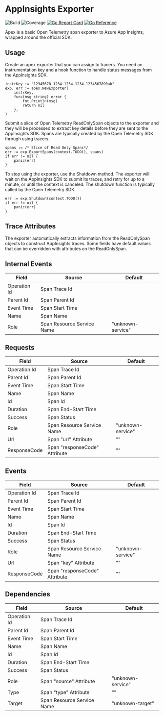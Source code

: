 # AppInsights Exporter

![Build](https://github.com/soreing/apex/actions/workflows/build_status.yaml/badge.svg)
![Coverage](https://img.shields.io/endpoint?url=https://gist.githubusercontent.com/Soreing/4b6f950f01f3e6e5b9ed17b268664538/raw/apex)
[![Go Report Card](https://goreportcard.com/badge/github.com/Soreing/apex)](https://goreportcard.com/report/github.com/Soreing/apex)
[![Go Reference](https://pkg.go.dev/badge/github.com/Soreing/apex.svg)](https://pkg.go.dev/github.com/Soreing/apex)

Apex is a basic Open Telemetry span exporter to Azure App Insights, wrapped around the official SDK.

## Usage
Create an apex exporter that you can assign to tracers. You need an instrumentation key and a hook function to handle status messages from the AppInsights SDK.
```golang
instrKey := "12345678-1234-1234-1234-1234567890ab"
exp, err := apex.NewExporter(
	instrKey,
	func(msg string) error {
		fmt.Println(msg)
		return nil
	},
)
```

Submit a slice of Open Telemetry ReadOnlySpan objects to the exporter and they will be processed to extract key details before they are sent to the AppInsights SDK. Spans are typically created by the Open Telemetry SDK through using tracers.
```golang
spans := /* Slice of Read Only Spans*/
err := exp.ExportSpans(context.TODO(), spans)
if err != nil {
	panic(err)
}
```

To stop using the exporter, use the Shutdown method. The exporter will wait on the AppInsights SDK to submit its traces, and retry for up to a minute, or until the context is canceled. The shutdown function is typically called by the Open Telemetry SDK.
```golang
err := exp.Shutdown(context.TODO())
if err != nil {
	panic(err)
}
```

## Trace Attributes
The exporter automatically extracts information from the ReadOnlySpan objects to construct AppInsights traces. Some fields have default values that can be overridden with attributes on the ReadOnlySpan.
## Internal Events 

| Field | Source | Default |
|-------|--------|---------|
| Operation Id | Span Trace Id   | |
| Parent Id    | Span Parent Id  | |
| Event Time   | Span Start Time | |
| Name         | Span Name       | |
| Role         | Span Resource Service Name | "unknown-service" |

## Requests
| Field | Source | Default |
|-------|--------|---------|
| Operation Id | Span Trace Id       | |
| Parent Id    | Span Parent Id      | |
| Event Time   | Span Start Time     | |
| Name         | Span Name           | |
| Id           | Span Id             | |
| Duration     | Span End-Start Time | |
| Success      | Span Status         | |
| Role         | Span Resource Service Name     | "unknown-service" |
| Url          | Span "url" Attribute           | "" |
| ResponseCode | Span "responseCode" Attribute  | "" |

## Events
| Field | Source | Default |
|-------|--------|---------|
| Operation Id | Span Trace Id       | |
| Parent Id    | Span Parent Id      | |
| Event Time   | Span Start Time     | |
| Name         | Span Name           | |
| Id           | Span Id             | |
| Duration     | Span End-Start Time | |
| Success      | Span Status         | |
| Role         | Span Resource Service Name    | "unknown-service" |
| Url          | Span "key" Attribute          | "" |
| ResponseCode | Span "responseCode" Attribute | "" |

## Dependencies
| Field | Source | Default |
|-------|--------|---------|
| Operation Id | Span Trace Id       | |
| Parent Id    | Span Parent Id      | |
| Event Time   | Span Start Time     | |
| Name         | Span Name           | |
| Id           | Span Id             | |
| Duration     | Span End-Start Time | |
| Success      | Span Status         | |
| Role         | Span "source" Attribute    | "unknown-service" |
| Type         | Span "type" Attribute      | "" |
| Target       | Span Resource Service Name | "unknown-target" |



